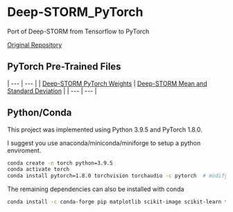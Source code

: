 # Deep-STORM_PyTorch
Port of Deep-STORM from Tensorflow to PyTorch

[Original Repository](https://github.com/EliasNehme/Deep-STORM)

## PyTorch Pre-Trained Files

| --- | --- |
| [Deep-STORM PyTorch Weights](https://drive.google.com/file/d/12LzHf2NC9vuhq3mYALGHyI7-glW0Nfoy/view?usp=sharing) | [Deep-STORM Mean and Standard Deviation](https://drive.google.com/file/d/1GDG8_-qbKdTpMltz03jzmH8FMJ7ZgD9L/view?usp=sharing) |
| --- | --- |

## Python/Conda
This project was implemented using Python 3.9.5 and PyTorch 1.8.0.

I suggest you use anaconda/miniconda/miniforge to setup a python enviroment.

```sh
conda create -n torch python=3.9.5 
conda activate torch
conda install pytorch=1.8.0 torchvision torchaudio -c pytorch  # modify based on GPU requirements
```

The remaining dependencies can also be installed with conda
```sh
conda install -c conda-forge pip matplotlib scikit-image scikit-learn tqdm h5py scipy numpy
```
